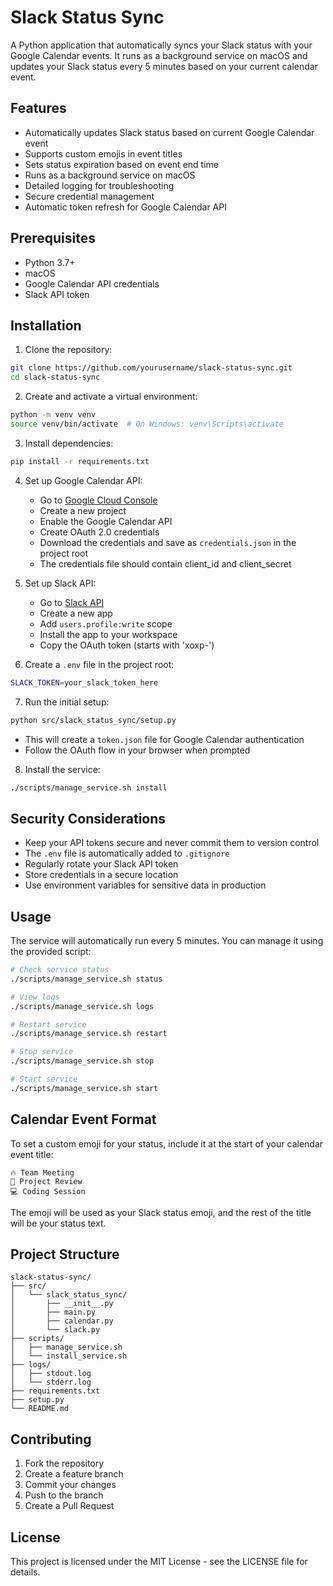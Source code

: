 # Slack Status Sync

A Python application that automatically syncs your Slack status with your Google Calendar events. It runs as a background service on macOS and updates your Slack status every 5 minutes based on your current calendar event.

## Features

- Automatically updates Slack status based on current Google Calendar event
- Supports custom emojis in event titles
- Sets status expiration based on event end time
- Runs as a background service on macOS
- Detailed logging for troubleshooting
- Secure credential management
- Automatic token refresh for Google Calendar API

## Prerequisites

- Python 3.7+
- macOS
- Google Calendar API credentials
- Slack API token

## Installation

1. Clone the repository:
```bash
git clone https://github.com/yourusername/slack-status-sync.git
cd slack-status-sync
```

2. Create and activate a virtual environment:
```bash
python -m venv venv
source venv/bin/activate  # On Windows: venv\Scripts\activate
```

3. Install dependencies:
```bash
pip install -r requirements.txt
```

4. Set up Google Calendar API:
   - Go to [Google Cloud Console](https://console.cloud.google.com/)
   - Create a new project
   - Enable the Google Calendar API
   - Create OAuth 2.0 credentials
   - Download the credentials and save as `credentials.json` in the project root
   - The credentials file should contain client_id and client_secret

5. Set up Slack API:
   - Go to [Slack API](https://api.slack.com/apps)
   - Create a new app
   - Add `users.profile:write` scope
   - Install the app to your workspace
   - Copy the OAuth token (starts with 'xoxp-')

6. Create a `.env` file in the project root:
```bash
SLACK_TOKEN=your_slack_token_here
```

7. Run the initial setup:
```bash
python src/slack_status_sync/setup.py
```
   - This will create a `token.json` file for Google Calendar authentication
   - Follow the OAuth flow in your browser when prompted

8. Install the service:
```bash
./scripts/manage_service.sh install
```

## Security Considerations

- Keep your API tokens secure and never commit them to version control
- The `.env` file is automatically added to `.gitignore`
- Regularly rotate your Slack API token
- Store credentials in a secure location
- Use environment variables for sensitive data in production

## Usage

The service will automatically run every 5 minutes. You can manage it using the provided script:

```bash
# Check service status
./scripts/manage_service.sh status

# View logs
./scripts/manage_service.sh logs

# Restart service
./scripts/manage_service.sh restart

# Stop service
./scripts/manage_service.sh stop

# Start service
./scripts/manage_service.sh start
```

## Calendar Event Format

To set a custom emoji for your status, include it at the start of your calendar event title:

```
🔥 Team Meeting
🎯 Project Review
💻 Coding Session
```

The emoji will be used as your Slack status emoji, and the rest of the title will be your status text.

## Project Structure

```
slack-status-sync/
├── src/
│   └── slack_status_sync/
│       ├── __init__.py
│       ├── main.py
│       ├── calendar.py
│       └── slack.py
├── scripts/
│   ├── manage_service.sh
│   └── install_service.sh
├── logs/
│   ├── stdout.log
│   └── stderr.log
├── requirements.txt
├── setup.py
└── README.md
```

## Contributing

1. Fork the repository
2. Create a feature branch
3. Commit your changes
4. Push to the branch
5. Create a Pull Request

## License

This project is licensed under the MIT License - see the LICENSE file for details. 